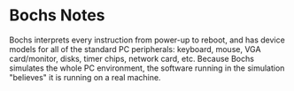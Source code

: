 # Bochs Notes

Bochs interprets every instruction from power-up to reboot, and has device models for all of the standard PC peripherals: 
keyboard, mouse, VGA card/monitor, disks, timer chips, network card, etc. Because Bochs simulates the whole PC environment, 
the software running in the simulation "believes" it is running on a real machine.
